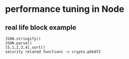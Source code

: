 # performance tuning in Node

## real life block example
    JSON.stringify()
    JSON.parse()
    [5,1,2,3,4].sort()
    security related functions -> crypto.pbkdf2